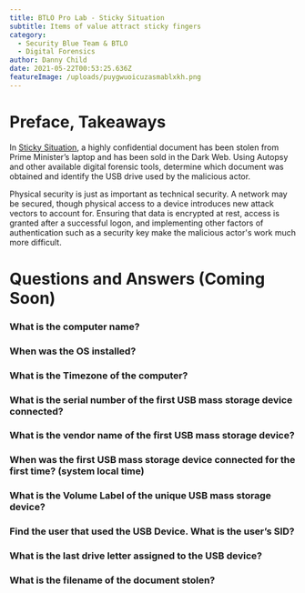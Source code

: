```yaml
---
title: BTLO Pro Lab - Sticky Situation
subtitle: Items of value attract sticky fingers
category:
  - Security Blue Team & BTLO
  - Digital Forensics
author: Danny Child
date: 2021-05-22T00:53:25.636Z
featureImage: /uploads/puygwuoicuzasmablxkh.png
---
```

# **Preface, Takeaways**

In [Sticky Situation](https://blueteamlabs.online/home/investigation/3), a highly confidential document has been stolen from Prime Minister’s laptop and has been sold in the Dark Web. Using Autopsy and other available digital forensic tools, determine which document was obtained and identify the USB drive used by the malicious actor.

Physical security is just as important as technical security. A network may be secured, though physical access to a device introduces new attack vectors to account for. Ensuring that data is encrypted at rest, access is granted after a successful logon, and implementing other factors of authentication such as a security key make the malicious actor's work much more difficult.

# **Questions and Answers (Coming Soon)**

### **What is the computer name?**

### **When was the OS installed?**

### **What is the Timezone of the computer?**

### **What is the serial number of the first USB mass storage device connected?**

### **What is the vendor name of the first USB mass storage device?**

### **When was the first USB mass storage device connected for the first time? (system local time)**

### **What is the Volume Label of the unique USB mass storage device?**

### **Find the user that used the USB Device. What is the user’s SID?**

### **What is the last drive letter assigned to the USB device?**

### **What is the filename of the document stolen?**